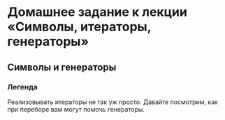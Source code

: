 
# Домашнее задание к лекции «Символы, итераторы, генераторы»

## Символы и генераторы

### Легенда

Реализовывать итераторы не так уж просто. Давайте посмотрим, как при переборе вам могут помочь генераторы.
